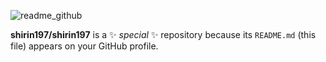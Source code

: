
![readme_github](https://user-images.githubusercontent.com/73479005/114164430-93f6ca80-992b-11eb-9792-344135932e45.png)

**shirin197/shirin197** is a ✨ _special_ ✨ repository because its `README.md` (this file) appears on your GitHub profile.


<!--

Here are some ideas to get you started:

- 🔭 I’m currently working on ...
- 🌱 I’m currently learning ...
- 👯 I’m looking to collaborate on ...
- 🤔 I’m looking for help with ...
- 💬 Ask me about ...
- 📫 How to reach me: ...
- 😄 Pronouns: ...
- ⚡ Fun fact: ...
- [![Top Langs](https://github-readme-stats.vercel.app/api/top-langs/?username=shirin197&layout=compact)](https://github.com/anuraghazra/github-readme-stats)

-->
